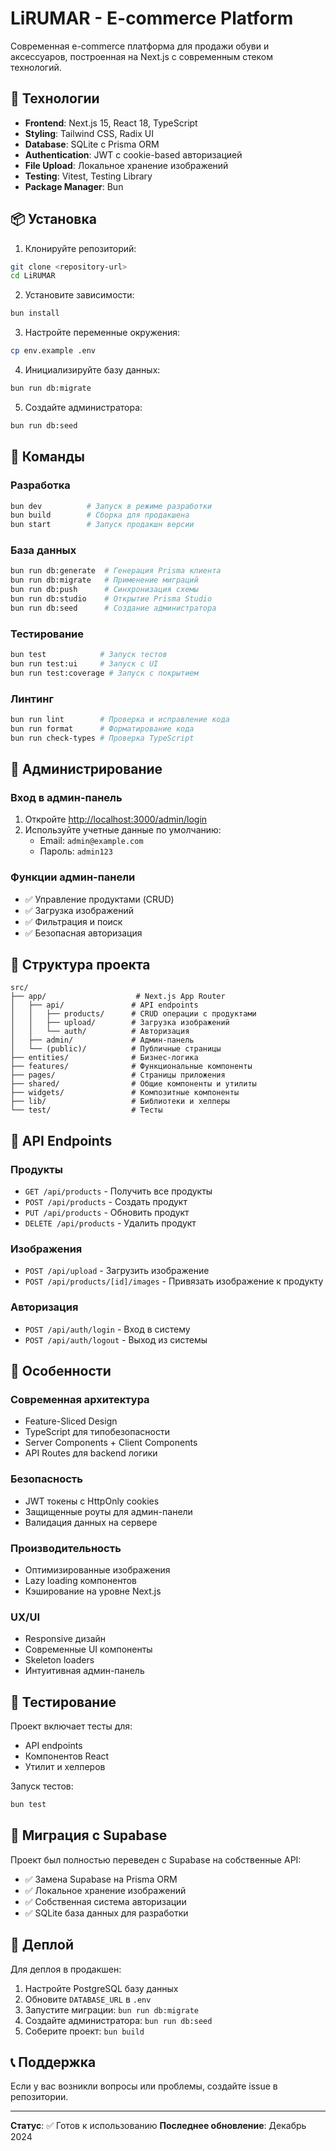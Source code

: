 # LiRUMAR - E-commerce Platform

Современная e-commerce платформа для продажи обуви и аксессуаров, построенная на Next.js с современным стеком технологий.

## 🚀 Технологии

- **Frontend**: Next.js 15, React 18, TypeScript
- **Styling**: Tailwind CSS, Radix UI
- **Database**: SQLite с Prisma ORM
- **Authentication**: JWT с cookie-based авторизацией
- **File Upload**: Локальное хранение изображений
- **Testing**: Vitest, Testing Library
- **Package Manager**: Bun

## 📦 Установка

1. Клонируйте репозиторий:

```bash
git clone <repository-url>
cd LiRUMAR
```

2. Установите зависимости:

```bash
bun install
```

3. Настройте переменные окружения:

```bash
cp env.example .env
```

4. Инициализируйте базу данных:

```bash
bun run db:migrate
```

5. Создайте администратора:

```bash
bun run db:seed
```

## 🔧 Команды

### Разработка

```bash
bun dev          # Запуск в режиме разработки
bun build        # Сборка для продакшена
bun start        # Запуск продакшн версии
```

### База данных

```bash
bun run db:generate  # Генерация Prisma клиента
bun run db:migrate   # Применение миграций
bun run db:push      # Синхронизация схемы
bun run db:studio    # Открытие Prisma Studio
bun run db:seed      # Создание администратора
```

### Тестирование

```bash
bun test            # Запуск тестов
bun run test:ui     # Запуск с UI
bun run test:coverage # Запуск с покрытием
```

### Линтинг

```bash
bun run lint        # Проверка и исправление кода
bun run format      # Форматирование кода
bun run check-types # Проверка TypeScript
```

## 🔐 Администрирование

### Вход в админ-панель

1. Откройте [http://localhost:3000/admin/login](http://localhost:3000/admin/login)
2. Используйте учетные данные по умолчанию:
   - Email: `admin@example.com`
   - Пароль: `admin123`

### Функции админ-панели

- ✅ Управление продуктами (CRUD)
- ✅ Загрузка изображений
- ✅ Фильтрация и поиск
- ✅ Безопасная авторизация

## 📁 Структура проекта

```
src/
├── app/                    # Next.js App Router
│   ├── api/               # API endpoints
│   │   ├── products/      # CRUD операции с продуктами
│   │   ├── upload/        # Загрузка изображений
│   │   └── auth/          # Авторизация
│   ├── admin/             # Админ-панель
│   └── (public)/          # Публичные страницы
├── entities/              # Бизнес-логика
├── features/              # Функциональные компоненты
├── pages/                 # Страницы приложения
├── shared/                # Общие компоненты и утилиты
├── widgets/               # Композитные компоненты
├── lib/                   # Библиотеки и хелперы
└── test/                  # Тесты
```

## 🔧 API Endpoints

### Продукты

- `GET /api/products` - Получить все продукты
- `POST /api/products` - Создать продукт
- `PUT /api/products` - Обновить продукт
- `DELETE /api/products` - Удалить продукт

### Изображения

- `POST /api/upload` - Загрузить изображение
- `POST /api/products/[id]/images` - Привязать изображение к продукту

### Авторизация

- `POST /api/auth/login` - Вход в систему
- `POST /api/auth/logout` - Выход из системы

## 🎨 Особенности

### Современная архитектура

- Feature-Sliced Design
- TypeScript для типобезопасности
- Server Components + Client Components
- API Routes для backend логики

### Безопасность

- JWT токены с HttpOnly cookies
- Защищенные роуты для админ-панели
- Валидация данных на сервере

### Производительность

- Оптимизированные изображения
- Lazy loading компонентов
- Кэширование на уровне Next.js

### UX/UI

- Responsive дизайн
- Современные UI компоненты
- Skeleton loaders
- Интуитивная админ-панель

## 🧪 Тестирование

Проект включает тесты для:

- API endpoints
- Компонентов React
- Утилит и хелперов

Запуск тестов:

```bash
bun test
```

## 📝 Миграция с Supabase

Проект был полностью переведен с Supabase на собственные API:

- ✅ Замена Supabase на Prisma ORM
- ✅ Локальное хранение изображений
- ✅ Собственная система авторизации
- ✅ SQLite база данных для разработки

## 🚀 Деплой

Для деплоя в продакшен:

1. Настройте PostgreSQL базу данных
2. Обновите `DATABASE_URL` в `.env`
3. Запустите миграции: `bun run db:migrate`
4. Создайте администратора: `bun run db:seed`
5. Соберите проект: `bun build`

## 📞 Поддержка

Если у вас возникли вопросы или проблемы, создайте issue в репозитории.

---

**Статус**: ✅ Готов к использованию
**Последнее обновление**: Декабрь 2024
